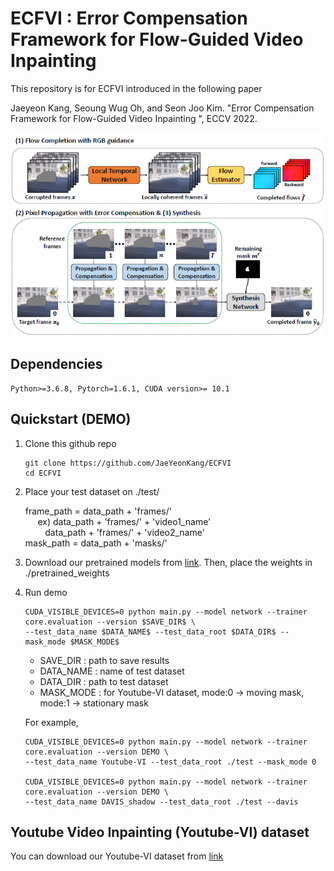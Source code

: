# ECFVI : Error Compensation Framework for Flow-Guided Video Inpainting 

This repository is for ECFVI introduced in the following paper

Jaeyeon Kang, Seoung Wug Oh, and Seon Joo Kim. "Error Compensation Framework for Flow-Guided Video Inpainting ", ECCV 2022.


![Alt text](/imgs/overview.PNG)

## Dependencies

    Python>=3.6.8, Pytorch=1.6.1, CUDA version>= 10.1 


## Quickstart (DEMO)

1. Clone this github repo

       git clone https://github.com/JaeYeonKang/ECFVI
       cd ECFVI
        
        
 2. Place your test dataset on ./test/
        
      frame_path = data_path + 'frames/'       
      &nbsp;&nbsp;&nbsp;&nbsp; ex) data_path + 'frames/' + 'video1_name'   
      &nbsp;&nbsp;&nbsp;&nbsp;&nbsp;&nbsp;&nbsp; data_path + 'frames/' + 'video2_name'  
      mask_path = data_path + 'masks/'  
        
 
 3. Download our pretrained models from [link](https://drive.google.com/file/d/1SGU5RIIXzIdInLDQRQiZrU517BbQdSzX/view?usp=sharing). Then, place the weights in ./pretrained_weights
 
 
 4. Run demo
           
        CUDA_VISIBLE_DEVICES=0 python main.py --model network --trainer core.evaluation --version $SAVE_DIR$ \
        --test_data_name $DATA_NAME$ --test_data_root $DATA_DIR$ --mask_mode $MASK_MODE$ 
        
        
      + SAVE_DIR : path to save results
      + DATA_NAME : name of test dataset 
      + DATA_DIR : path to test dataset
      + MASK_MODE : for Youtube-VI dataset, mode:0 -> moving mask, mode:1 -> stationary mask
 
      For example,
        
        CUDA_VISIBLE_DEVICES=0 python main.py --model network --trainer core.evaluation --version DEMO \
        --test_data_name Youtube-VI --test_data_root ./test --mask_mode 0
        
        CUDA_VISIBLE_DEVICES=0 python main.py --model network --trainer core.evaluation --version DEMO \
        --test_data_name DAVIS_shadow --test_data_root ./test --davis
        
        
 ## Youtube Video Inpainting (Youtube-VI) dataset
 

You can download our Youtube-VI dataset from [link](https://drive.google.com/file/d/1aWXbSkzppXhlwlkVctsYrjm5pXDUvOAe/view?usp=sharing)
